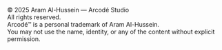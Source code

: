 © 2025 Aram Al-Hussein — Arcodé Studio  
All rights reserved.  
Arcodé™ is a personal trademark of Aram Al-Hussein.  
You may not use the name, identity, or any of the content without explicit permission.
